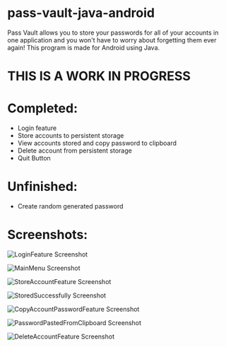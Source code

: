 # pass-vault-java-android
Pass Vault allows you to store your passwords for all of your accounts in one application and you won't have to worry about forgetting them ever again! This program is made for Android using Java. 

# **THIS IS A WORK IN PROGRESS**

# Completed:
- Login feature
- Store accounts to persistent storage
- View accounts stored and copy password to clipboard
- Delete account from persistent storage
- Quit Button

# Unfinished:
- Create random generated password

# Screenshots:
![LoginFeature Screenshot](https://github.com/justvinny/pass-vault-java-android/blob/master/Screenshots/LoginScreen.JPG)

![MainMenu Screenshot](https://github.com/justvinny/pass-vault-java-android/blob/master/Screenshots/MainMenuActivity.jpg)

![StoreAccountFeature Screenshot](https://github.com/justvinny/pass-vault-java-android/blob/master/Screenshots/StoreAccountActivity.jpg)

![StoredSuccessfully Screenshot](https://github.com/justvinny/pass-vault-java-android/blob/master/Screenshots/AccountStoredSuccessfully.jpg)

![CopyAccountPasswordFeature Screenshot](https://github.com/justvinny/pass-vault-java-android/blob/master/Screenshots/ShowStoredAccountActivity.jpg)

![PasswordPastedFromClipboard Screenshot](https://github.com/justvinny/pass-vault-java-android/blob/master/Screenshots/PasswordPastedFromClipboard.jpg)

![DeleteAccountFeature Screenshot](https://github.com/justvinny/pass-vault-java-android/blob/master/Screenshots/DeleteAccountActivity.jpg)

